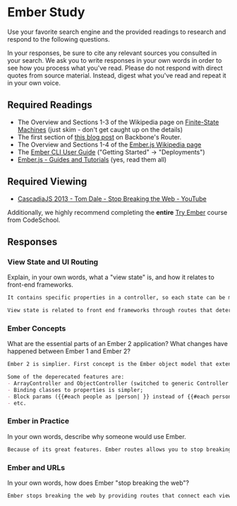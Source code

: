 # Ember Study

Use your favorite search engine and the provided readings to research and
respond to the following questions.

In your responses, be sure to cite any relevant sources you consulted in your
search. We ask you to write responses in your own words in order to see how you
process what you've read. Please do not respond with direct quotes from source
material. Instead, digest what you've read and repeat it in your own voice.

## Required Readings

-   The Overview and Sections 1-3 of the Wikipedia page on [Finite-State Machines](https://en.wikipedia.org/wiki/Finite-state_machine)
    (just skim - don't get caught up on the details)
-   The first section of [this blog post](http://pragmatic-backbone.com/routing-and-controllers) on
    Backbone's Router.
-   The Overview and Sections 1-4 of the [Ember.js Wikipedia page](https://en.wikipedia.org/wiki/Ember.js)
-   The [Ember CLI User Guide](http://ember-cli.com/user-guide/)
    ("Getting Started" -> "Deployments")
-   [Ember.js - Guides and Tutorials](https://guides.emberjs.com/v2.4.0/) (yes,
    read them all)

## Required Viewing

-   [CascadiaJS 2013 - Tom Dale - Stop Breaking the Web - YouTube](https://www.youtube.com/watch?v=BQ6at0addi4)

Additionally, we highly recommend completing the **entire** [Try
Ember](https://www.codeschool.com/courses/try-ember) course from CodeSchool.

## Responses

### View State and UI Routing

Explain, in your own words, what a "view state" is, and how it relates to
 front-end frameworks.

```md
It contains specific properties in a controller, so each state can be maintained between two sessions. Each view state has its own route.

View state is related to front end frameworks through routes that determine what is visible for the user.
```

### Ember Concepts

What are the essential parts of an Ember 2 application?
What changes have happened between Ember 1 and Ember 2?

```md
Ember 2 is simplier. First concept is the Ember object model that extend JavaScript objects to provide core framework functions. Other concepts are fundamental building blocks such as routing, model, services, and components.

Some of the deperecated features are:
- ArrayController and ObjectController (switched to generic Controller class);
- Binding classes to properties is simpler;
- Block params ({{#each people as |person| }} instead of {{#each person in people}})
- etc.
```

### Ember in Practice

In your own words, describe why someone would use Ember.

```md
Because of its great features. Ember routes allows you to stop breaking the web. With Ember we get URL and back button by default with every route.
```

### Ember and URLs

In your own words, how does Ember "stop breaking the web"?

```md
Ember stops breaking the web by providing routes that connect each view state. URLs are essential in order for app to work. Routes point to a different view state with button that leads to the previous state without breaking the web application flow.
```
